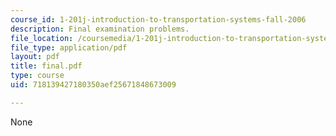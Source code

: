 ```yaml
---
course_id: 1-201j-introduction-to-transportation-systems-fall-2006
description: Final examination problems.
file_location: /coursemedia/1-201j-introduction-to-transportation-systems-fall-2006/718139427180350aef25671848673009_final.pdf
file_type: application/pdf
layout: pdf
title: final.pdf
type: course
uid: 718139427180350aef25671848673009

---
```

None